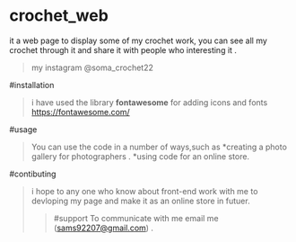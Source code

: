 # crochet_web
it a web page to display some of my crochet work, you can see all my crochet through it and share it with people who interesting it .
>my instagram @soma_crochet22

#installation
>i have used the library **fontawesome** for adding icons and fonts  https://fontawesome.com/


#usage
>You can use the code in a number of ways,such as
*creating a photo gallery for photographers .
*using code for an online store.

#contibuting
>i hope to any one who know about front-end work with me to devloping my page and make it as an online store in futuer.
>>#support 
>To communicate with me email me (sams92207@gmail.com) .


